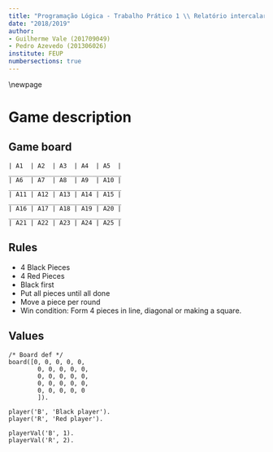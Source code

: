 ```yaml
---
title: "Programação Lógica - Trabalho Prático 1 \\ Relatório intercalar"
date: "2018/2019"
author: 
- Guilherme Vale (201709049)
- Pedro Azevedo (201306026)
institute: FEUP
numbersections: true
---
```


\newpage

# Game description

## Game board

~~~
| A1  | A2  | A3  | A4  | A5  |
_______________________________
| A6  | A7  | A8  | A9  | A10 |
_______________________________
| A11 | A12 | A13 | A14 | A15 |
_______________________________
| A16 | A17 | A18 | A19 | A20 |
_______________________________
| A21 | A22 | A23 | A24 | A25 |
~~~

## Rules

- 4 Black Pieces
- 4 Red Pieces
- Black first
- Put all pieces until all done
- Move a piece per round 
- Win condition: Form 4 pieces in line, diagonal or making a square.

## Values

~~~
/* Board def */
board([0, 0, 0, 0, 0,
		0, 0, 0, 0, 0,
		0, 0, 0, 0, 0,
		0, 0, 0, 0, 0,
		0, 0, 0, 0, 0
		]).

player('B', 'Black player').
player('R', 'Red player').

playerVal('B', 1).
playerVal('R', 2).
~~~
